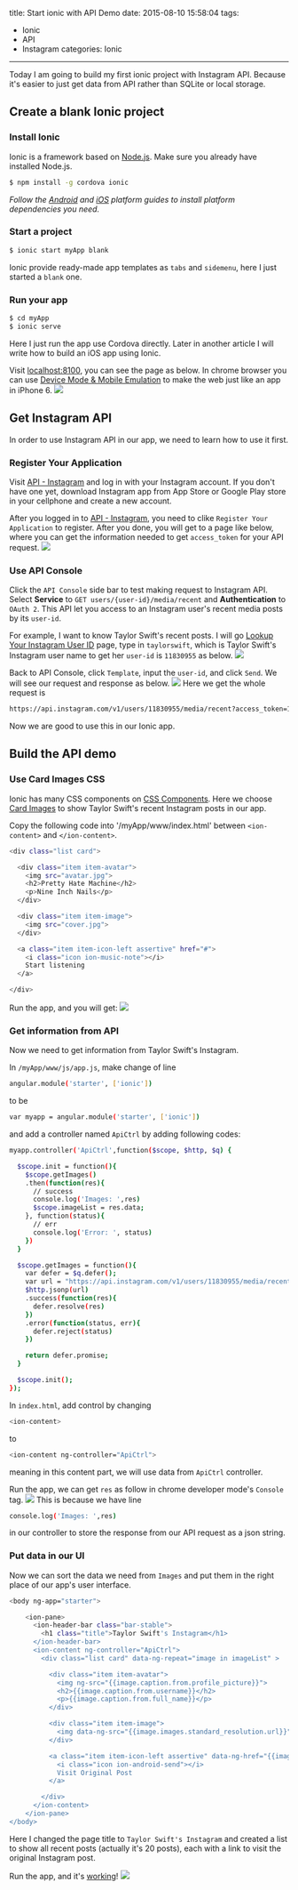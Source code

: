 title: Start ionic with API Demo
date: 2015-08-10 15:58:04
tags:
- Ionic
- API
- Instagram
categories: Ionic
---

Today I am going to build my first ionic project with Instagram API. Because it's easier to just get data from API rather than SQLite or local storage. 

## Create a blank Ionic project
### Install Ionic
Ionic is a framework based on [Node.js](https://nodejs.org/). Make sure you already have installed Node.js. 
``` bash
$ npm install -g cordova ionic
```
*Follow the [Android](http://cordova.apache.org/docs/en/3.3.0/guide_platforms_android_index.md.html#Android%20Platform%20Guide) and [iOS](http://cordova.apache.org/docs/en/3.3.0/guide_platforms_ios_index.md.html#iOS%20Platform%20Guide) platform guides to install platform dependencies you need.*
<!--more-->
### Start a project
``` bash
$ ionic start myApp blank
```
Ionic provide ready-made app templates as `tabs` and `sidemenu`, here I just started a `blank` one.

### Run your app
``` bash
$ cd myApp
$ ionic serve
```
Here I just run the app use Cordova directly. Later in another article I will write how to build an iOS app using Ionic.

Visit [localhost:8100](localhost:8100), you can see the page as below. In chrome browser you can use [Device Mode & Mobile Emulation](https://developer.chrome.com/devtools/docs/device-mode) to make the web just like an app in iPhone 6.
![](/img/blank_app.png)

## Get Instagram API
In order to use Instagram API in our app, we need to learn how to use it first.
### Register Your Application
Visit [API - Instagram](https://instagram.com/developer/) and log in with your Instagram account. If you don't have one yet, download Instagram app from App Store or Google Play store in your cellphone and create a new account.

After you logged in to [API - Instagram](https://instagram.com/developer/), you need to clike `Register Your Application` to register. After you done, you will get to a page like below, where you can get the information needed to get `access_token` for your API request.
![](/img/client_info.png)

### Use API Console
Click the `API Console` side bar to test making request to Instagram API. Select **Service** to `GET users/{user-id}/media/recent` and **Authentication** to `OAuth 2`. This API let you access to an Instagram user's recent media posts by its `user-id`.

For example, I want to know Taylor Swift's recent posts. I will go [Lookup Your Instagram User ID](http://jelled.com/instagram/lookup-user-id#) page, type in `taylorswift`, which is Taylor Swift's Instagram user name to get her `user-id` is `11830955` as below.
![](/img/user_id.png)

Back to API Console, click `Template`, input the `user-id`, and click `Send`. We will see our request and response as below.
![](/img/request_response.png)
Here we get the whole request is 
``` bash
https://api.instagram.com/v1/users/11830955/media/recent?access_token=1438541261.1fb234f.a3c0b2474c3447b2b3ecdbcd97244ac6
```
Now we are good to use this in our Ionic app.

## Build the API demo
### Use Card Images CSS
Ionic has many CSS components on [CSS Components](http://ionicframework.com/docs/components). Here we choose [Card Images](http://ionicframework.com/docs/components/#card-images) to show Taylor Swift's recent Instagram posts in our app.

Copy the following code into '/myApp/www/index.html' between `<ion-content>` and `</ion-content>`. 
``` bash
<div class="list card">

  <div class="item item-avatar">
    <img src="avatar.jpg">
    <h2>Pretty Hate Machine</h2>
    <p>Nine Inch Nails</p>
  </div>

  <div class="item item-image">
    <img src="cover.jpg">
  </div>

  <a class="item item-icon-left assertive" href="#">
    <i class="icon ion-music-note"></i>
    Start listening
  </a>

</div>
```
Run the app, and you will get:
![](/img/card_image.png)
### Get information from API
Now we need to get information from Taylor Swift's Instagram.

In `/myApp/www/js/app.js`, make change of line
``` bash
angular.module('starter', ['ionic'])
```
to be 
``` bash
var myapp = angular.module('starter', ['ionic'])
```
and add a controller named `ApiCtrl` by adding following codes:

``` bash
myapp.controller('ApiCtrl',function($scope, $http, $q) {

  $scope.init = function(){
    $scope.getImages()
    .then(function(res){
      // success
      console.log('Images: ',res)
      $scope.imageList = res.data;
    }, function(status){
      // err
      console.log('Error: ', status)
    })
  }

  $scope.getImages = function(){
    var defer = $q.defer();
    var url = "https://api.instagram.com/v1/users/11830955/media/recent?access_token=1438541261.1fb234f.a3c0b2474c3447b2b3ecdbcd97244ac6&callback=JSON_CALLBACK";
    $http.jsonp(url)
    .success(function(res){
      defer.resolve(res)
    })
    .error(function(status, err){
      defer.reject(status)
    })

    return defer.promise;
  }

  $scope.init();
});
```
In `index.html`, add control by changing 
``` bash
<ion-content>
```
to
``` bash
<ion-content ng-controller="ApiCtrl">
```
meaning in this content part, we will use data from `ApiCtrl` controller.

Run the app, we can get `res` as follow in chrome developer mode's `Console` tag. 
![](/img/res_data.png)
This is because we have line 
``` bash
console.log('Images: ',res)
```
in our controller to store the response from our API request as a json string.

### Put data in our UI
Now we can sort the data we need from `Images` and put them in the right place of our app's user interface.
``` bash
<body ng-app="starter">

    <ion-pane>
      <ion-header-bar class="bar-stable">
        <h1 class="title">Taylor Swift's Instagram</h1>
      </ion-header-bar>
      <ion-content ng-controller="ApiCtrl">
        <div class="list card" data-ng-repeat="image in imageList" >

          <div class="item item-avatar">
            <img ng-src="{{image.caption.from.profile_picture}}">
            <h2>{{image.caption.from.username}}</h2>
            <p>{{image.caption.from.full_name}}</p>
          </div>

          <div class="item item-image">
            <img data-ng-src="{{image.images.standard_resolution.url}}">
          </div>

          <a class="item item-icon-left assertive" data-ng-href="{{image.link}}">
            <i class="icon ion-android-send"></i>
            Visit Original Post
          </a>

        </div>
      </ion-content>
    </ion-pane>
</body>
```
Here I changed the page title to `Taylor Swift's Instagram` and created a list to show all recent posts (actually it's 20 posts), each with a link to visit the original Instagram post.

Run the app, and it's [working](http://45.79.85.36:8100/)! 
![](/img/taylor_swift.png)